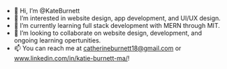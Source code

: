 - 👋 Hi, I’m @KateBurnett
- 👀 I’m interested in website design, app development, and UI/UX design.
- 🌱 I’m currently learning full stack development with MERN through MIT.
- 💞️ I’m looking to collaborate on website design, development, and ongoing learning opertunities. 
- 📫 You can reach me at catherineburnett18@gmail.com or www.linkedin.com/in/katie-burnett-ma/!

<!---
KateBurnett/KateBurnett is a ✨ special ✨ repository because its `README.md` (this file) appears on your GitHub profile.
You can click the Preview link to take a look at your changes.
--->

